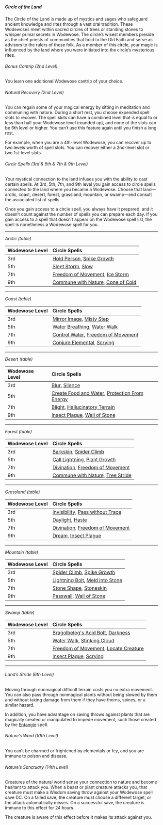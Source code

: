 ##### Circle of the Land

The Circle of the Land is made up of mystics and sages who safeguard ancient knowledge and rites through a vast oral tradition.
These Wodewoses meet within sacred circles of trees or standing stones to whisper primal secrets in Wodewose.
The circle’s wisest members preside as the chief priests of communities that hold to the Old Faith and serve as advisors to the rulers of those folk.
As a member of this circle, your magic is influenced by the land where you were initiated into the circle’s mysterious rites.

###### Bonus Cantrip (2nd Level)

You learn one additional Wodewose cantrip of your choice.

###### Natural Recovery (2nd Level)

You can regain some of your magical energy by sitting in meditation and communing with nature.
During a short rest, you choose expended spell slots to recover.
The spell slots can have a combined level that is equal to or less than half your Wodewose level (rounded up), and none of the slots can be 6th level or higher.
You can’t use this feature again until you finish a long rest.

For example, when you are a 4th-level Wodewose, you can recover up to two levels worth of spell slots.
You can recover either a 2nd-level slot or two 1st-level slots.

###### Circle Spells (3rd & 5th & 7th & 9th Level)

Your mystical connection to the land infuses you with the ability to cast certain spells.
At 3rd, 5th, 7th, and 9th level you gain access to circle spells connected to the land where you became a Wodewose.
Choose that land—arctic, coast, desert, forest, grassland, mountain, or swamp—and consult the associated list of spells.

Once you gain access to a circle spell, you always have it prepared, and it doesn’t count against the number of spells you can prepare each day.
If you gain access to a spell that doesn’t appear on the Wodewose spell list, the spell is nonetheless a Wodewose spell for you.

___
<!-- markdownlint-disable-next-line no-emphasis-as-heading -->
_Arctic (table)_

| Wodewose Level | Circle Spells                                                                                                                                   |
|:---------------|:------------------------------------------------------------------------------------------------------------------------------------------------|
| 3rd            | [Hold Person](#Hold_Person_hold_person), [Spike Growth](#Spike_Growth_spike_growth)                                                             |
| 5th            | [Sleet Storm](#Sleet_Storm_sleet_storm), [Slow](#Slow_slow)                                                                                     |
| 7th            | [Freedom of Movement](#Freedom_of_Movement_freedom_of_movement), [Ice Storm](#Ice_Storm_ice_storm)                                              |
| 9th            | [Commune with Nature](#Commune_with_Nature_commune_with_nature), [Cone of Cold](#Cone_of_Cold_cone_of_cold)                                     |

___
<!-- markdownlint-disable-next-line no-emphasis-as-heading -->
_Coast (table)_

| Wodewose Level | Circle Spells                                                                                                                                   |
|:---------------|:------------------------------------------------------------------------------------------------------------------------------------------------|
| 3rd            | [Mirror Image](#Mirror_Image_mirror_image), [Misty Step](#Misty_Step_misty_step)                                                                |
| 5th            | [Water Breathing](#Water_Breathing_water_breathing), [Water Walk](#Water_Walk_water_walk)                                                       |
| 7th            | [Control Water](#Control_Water_control_water), [Freedom of Movement](#Freedom_of_Movement_freedom_of_movement)                                  |
| 9th            | [Conjure Elemental](#Conjure_Elemental_conjure_elemental), [Scrying](#Scrying_scrying)                                                          |

___
<!-- markdownlint-disable-next-line no-emphasis-as-heading -->
_Desert (table)_

| Wodewose Level | Circle Spells                                                                                                                                   |
|:---------------|:------------------------------------------------------------------------------------------------------------------------------------------------|
| 3rd            | [Blur](#Blur_blur), [Silence](#Silence_silence)                                                                                                 |
| 5th            | [Create Food and Water](#Create_Food_and_Water_create_food_and_water), [Protection From Energy](#Protection_from_Energy_protection_from_energy) |
| 7th            | [Blight](#Blight_blight), [Hallucinatory Terrain](#Hallucinatory_Terrain_hallucinatory_terrain)                                                 |
| 9th            | [Insect Plague](#Insect_Plague_insect_plague), [Wall of Stone](#Wall_of_Stone_wall_of_stone)                                                    |

___

<!-- markdownlint-disable-next-line no-emphasis-as-heading -->
_Forest (table)_

| Wodewose Level | Circle Spells                                                                                                                                |
|:---------------|:---------------------------------------------------------------------------------------------------------------------------------------------|
| 3rd            | [Barkskin](#Barkskin_barkskin), [Spider Climb](#Spider_Climb_spider_climb)                                                                   |
| 5th            | [Call Lightning](#Call_Lightning_call_lightning), [Plant Growth](#Plant_Growth_plant_growth)                                                 |
| 7th            | [Divination](#Divination_divination), [Freedom of Movement](#Freedom_of_Movement_freedom_of_movement)                                        |
| 9th            | [Commune with Nature](#Commune_with_Nature_commune_with_nature), [Tree Stride](#Tree_Stride_tree_stride)                                     |

___
<!-- markdownlint-disable-next-line no-emphasis-as-heading -->
_Grassland (table)_

| Wodewose Level | Circle Spells                                                                                                                                |
|:---------------|:---------------------------------------------------------------------------------------------------------------------------------------------|
| 3rd            | [Invisibility](#Invisibility_invisibility), [Pass without Trace](#Pass_without_Trace_pass_without_trace)                                     |
| 5th            | [Daylight](#Daylight_daylight), [Haste](#Haste_haste)                                                                                        |
| 7th            | [Divination](#Divination_divination), [Freedom of Movement](#Freedom_of_Movement_freedom_of_movement)                                       |
| 9th            | [Dream](#Dream_dream), [Insect Plague](#Insect_Plague_insect_plague)                                                                         |

___

<!-- markdownlint-disable-next-line no-emphasis-as-heading -->
_Mountain (table)_

| Wodewose Level | Circle Spells                                                                                                                                |
|:---------------|:---------------------------------------------------------------------------------------------------------------------------------------------|
| 3rd            | [Spider Climb](#Spider_Climb_spider_climb), [Spike Growth](#Spike_Growth_spike_growth)                                                       |
| 5th            | [Lightning Bolt](#Lightning_Bolt_lightning_bolt), [Meld into Stone](#Meld_into_Stone_meld_into_stone)                                       |
| 7th            | [Stone Shape](#Stone_Shape_stone_shape), [Stoneskin](#Stoneskin_stoneskin)                                                                   |
| 9th            | [Passwall](#Passwall_passwall), [Wall of Stone](#Wall_of_Stone_wall_of_stone)                                                                |

___
<!-- markdownlint-disable-next-line no-emphasis-as-heading -->
_Swamp (table)_

| Wodewose Level | Circle Spells                                                                                                                                |
|:---------------|:---------------------------------------------------------------------------------------------------------------------------------------------|
| 3rd | [Bragolbeleg's Acid Bolt](#Bragolbelegs_Acid_Bolt_bragolbelegs_acid_bolt), [Darkness](#Darkness_darkness)                                                |
| 5th | [Water Walk](#Water_Walk_water_walk), [Stinking Cloud](#Stinking_Cloud_stinking_cloud)                                                                  |
| 7th | [Freedom of Movement](#Freedom_of_Movement_freedom_of_movement), [Locate Creature](#Locate_Creature_locate_creature)                                    |
| 9th | [Insect Plague](#Insect_Plague_insect_plague), [Scrying](#Scrying_scrying)                                                                              |

___

###### Land’s Stride (6th Level)

Moving through nonmagical difficult terrain costs you no extra movement.
You can also pass through nonmagical plants without being slowed by them and without taking damage from them if they have thorns, spines, or a similar hazard.

In addition, you have advantage on saving throws against plants that are magically created or manipulated to impede movement, such those created by the [Entangle](#Entangle_entangle) spell.

###### Nature’s Ward (10th Level)

You can’t be charmed or frightened by elementals or fey, and you are immune to poison and disease.

###### Nature’s Sanctuary (14th Level)

Creatures of the natural world sense your connection to nature and become hesitant to attack you.
When a beast or plant creature attacks you, that creature must make a Wisdom saving throw against your Wodewose spell save DC.
On a failed save, the creature must choose a different target, or the attack automatically misses.
On a successful save, the creature is immune to this effect for 24 hours.

The creature is aware of this effect before it makes its attack against you.
